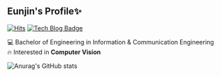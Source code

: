 ## Eunjin's Profile:sparkles:
[![Hits](https://hits.seeyoufarm.com/api/count/incr/badge.svg?url=https%3A%2F%2Fgithub.com%2Feunjin-jun717&count_bg=%23CBDB9E&title_bg=%23A8B7ED&icon=&icon_color=%23D5DEB6&title=eunjin-jun717&edge_flat=false)](https://hits.seeyoufarm.com)
[![Tech Blog Badge](http://img.shields.io/badge/-Tech%20blog-blue?style=flat-square&logo=github&link=https://eunjin-jun717.github.io/)](https://eunjin-jun717.github.io/)

:computer: Bachelor of Engineering in Information & Communication Engineering\
:fire: Interested in **Computer Vision**

![Anurag's GitHub stats](https://github-readme-stats.vercel.app/api?username=eunjin-jun717&theme=buefy&show_icons=true)
